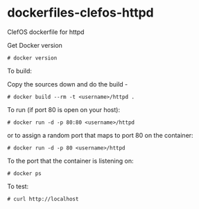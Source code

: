dockerfiles-clefos-httpd
========================

ClefOS  dockerfile for httpd

Get Docker version

```
# docker version
```

To build:

Copy the sources down and do the build -

```
# docker build --rm -t <username>/httpd .
```

To run (if port 80 is open on your host):

```
# docker run -d -p 80:80 <username>/httpd
```

or to assign a random port that maps to port 80 on the container:

```
# docker run -d -p 80 <username>/httpd
```

To the port that the container is listening on:

```
# docker ps
```

To test:

```
# curl http://localhost
```
